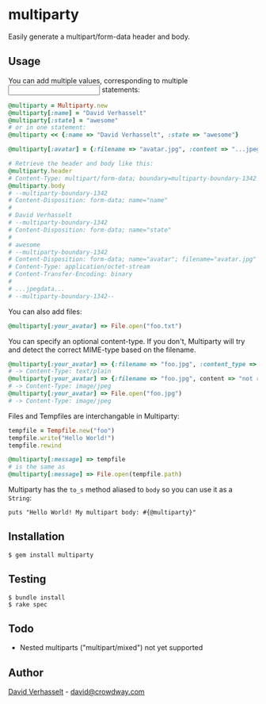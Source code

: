 multiparty
==========

Easily generate a multipart/form-data header and body.

Usage
-----

You can add multiple values, corresponding to multiple <input> statements:

```ruby
@multiparty = Multiparty.new
@multiparty[:name] = "David Verhasselt"
@multiparty[:state] = "awesome"
# or in one statement:
@multiparty << {:name => "David Verhasselt", :state => "awesome"}

@multiparty[:avatar] = {:filename => "avatar.jpg", :content => "...jpegdata..."}

# Retrieve the header and body like this:
@multiparty.header
# Content-Type: multipart/form-data; boundary=multiparty-boundary-1342
@multiparty.body
# --multiparty-boundary-1342
# Content-Disposition: form-data; name="name"
#
# David Verhasselt
# --multiparty-boundary-1342
# Content-Disposition: form-data; name="state"
# 
# awesome
# --multiparty-boundary-1342
# Content-Disposition: form-data; name="avatar"; filename="avatar.jpg"
# Content-Type: application/octet-stream
# Content-Transfer-Encoding: binary
#
# ...jpegdata...
# --multiparty-boundary-1342--
```

You can also add files:

```ruby
@multiparty[:your_avatar] => File.open("foo.txt")
```

You can specify an optional content-type. If you don't, Multiparty will try and detect the correct MIME-type based on the filename.

```ruby
@multiparty[:your_avatar] => {:filename => "foo.jpg", :content_type => "text/plain", :content => File.read("foo.txt")}
# -> Content-Type: text/plain
@multiparty[:your_avatar] => {:filename => "foo.jpg", content => "not really jpeg")}
# -> Content-Type: image/jpeg
@multiparty[:your_avatar] => File.open("foo.jpg")
# -> Content-Type: image/jpeg
```

Files and Tempfiles are interchangable in Multiparty:

```ruby
tempfile = Tempfile.new("foo")
tempfile.write("Hello World!")
tempfile.rewind

@multiparty[:message] => tempfile
# is the same as
@multiparty[:message] => File.open(tempfile.path)
```

Multiparty has the ```to_s``` method aliased to ```body``` so you can use it as a ```String```:

```
puts "Hello World! My multipart body: #{@multiparty}"
```

Installation
------------

    $ gem install multiparty

Testing
-------

    $ bundle install
    $ rake spec

Todo
----

* Nested multiparts ("multipart/mixed") not yet supported

Author
------

[David Verhasselt](http://davidverhasselt.com) - david@crowdway.com
